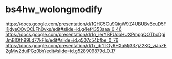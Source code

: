 # bs4hw_wolongmodify

https://docs.google.com/presentation/d/1QHC5Cu9QigW9Z4UBUBv6cuD5Fi1jdyeCOyOCLFh0vks/edit#slide=id.g4ef4353aaa_0_46
https://docs.google.com/presentation/d/1q_jerYSPUobHUXPmpgQOTbcDgjJmBlQth99Ld77kFls/edit#slide=id.g507c54bfbe_0_76
https://docs.google.com/presentation/d/1x_dr1TOy6HXqMj33ZjZ2KQ_yiJoZE2gMw2duiPGz0bY/edit#slide=id.g528909879d_0_17
